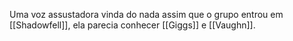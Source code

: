 Uma voz assustadora vinda do nada assim que o grupo entrou em [[Shadowfell]], ela parecia conhecer [[Giggs]] e [[Vaughn]].
